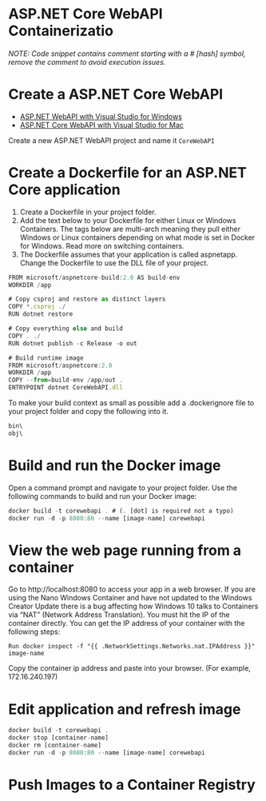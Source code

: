 # ASP.NET Core WebAPI Containerizatio

###### NOTE: Code snippet contains comment starting with a # [hash] symbol, remove the comment to avoid execution issues.

# Create a ASP.NET Core WebAPI

* [ASP.NET WebAPI with Visual Studio for Windows](https://docs.microsoft.com/en-us/aspnet/core/tutorials/first-web-api?view=aspnetcore-2.1)
* [ASP.NET Core WebAPI with Visual Studio for Mac](https://docs.microsoft.com/en-us/aspnet/core/tutorials/first-web-api-mac?view=aspnetcore-2.1)

Create a new ASP.NET WebAPI project and name it `CoreWebAPI`

# Create a Dockerfile for an ASP.NET Core application
1. Create a Dockerfile in your project folder.
2. Add the text below to your Dockerfile for either Linux or Windows Containers. The tags below are multi-arch meaning they pull either Windows or Linux containers depending on what mode is set in Docker for Windows. Read more on switching containers.
3. The Dockerfile assumes that your application is called aspnetapp. Change the Dockerfile to use the DLL file of your project.

```js
FROM microsoft/aspnetcore-build:2.0 AS build-env
WORKDIR /app

# Copy csproj and restore as distinct layers
COPY *.csproj ./
RUN dotnet restore

# Copy everything else and build
COPY . ./
RUN dotnet publish -c Release -o out

# Build runtime image
FROM microsoft/aspnetcore:2.0
WORKDIR /app
COPY --from=build-env /app/out .
ENTRYPOINT dotnet CoreWebAPI.dll
```
To make your build context as small as possible add a .dockerignore file to your project folder and copy the following into it.

```js
bin\
obj\

```
# Build and run the Docker image
Open a command prompt and navigate to your project folder. Use the following commands to build and run your Docker image:

```js
docker build -t corewebapi . # (. [dot] is required not a typo)
docker run -d -p 8080:80 --name [image-name] corewebapi
```
# View the web page running from a container

Go to http://localhost:8080 to access your app in a web browser. If you are using the Nano Windows Container and have not updated to the Windows Creator Update there is a bug affecting how Windows 10 talks to Containers via “NAT” (Network Address Translation). You must hit the IP of the container directly. You can get the IP address of your container with the following steps:

```console
Run docker inspect -f "{{ .NetworkSettings.Networks.nat.IPAddress }}" image-name
```

Copy the container ip address and paste into your browser. (For example, 172.16.240.197)

# Edit application and refresh image

```js
docker build -t corewebapi .
docker stop [container-name]
docker rm [container-name]
docker run -d -p 8080:80 --name [image-name] corewebapi
```
# Push Images to a Container Registry
